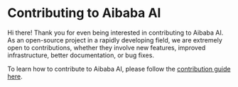 # Contributing to Aibaba AI

Hi there! Thank you for even being interested in contributing to Aibaba AI.
As an open-source project in a rapidly developing field, we are extremely open to contributions, whether they involve new features, improved infrastructure, better documentation, or bug fixes.

To learn how to contribute to Aibaba AI, please follow the [contribution guide here](https://docs.aibaba.world/contributing/).